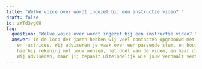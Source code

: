 ```yaml
---
title: "Welke voice over wordt ingezet bij een instructie video? "
draft: false
id: zWTd3vg0U
faq:
  question: "Welke voice over wordt ingezet bij een instructie video? "
  answer: In de loop der jaren hebben wij veel contacten opgebouwd met stemacteurs
    en -actrices. Wij adviseren je vaak over een passende stem, en houden
    hierbij rekening met jouw wensen, het doel van de video, en haar doelgroep.
    Wij adviseren, maar jij bepaalt uiteindelijk wie jouw verhaalt verteld.
---
```

